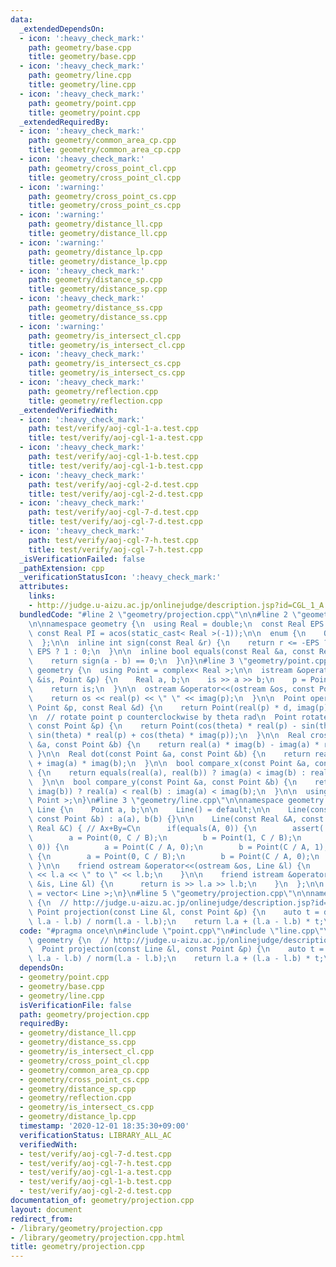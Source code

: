 ```yaml
---
data:
  _extendedDependsOn:
  - icon: ':heavy_check_mark:'
    path: geometry/base.cpp
    title: geometry/base.cpp
  - icon: ':heavy_check_mark:'
    path: geometry/line.cpp
    title: geometry/line.cpp
  - icon: ':heavy_check_mark:'
    path: geometry/point.cpp
    title: geometry/point.cpp
  _extendedRequiredBy:
  - icon: ':heavy_check_mark:'
    path: geometry/common_area_cp.cpp
    title: geometry/common_area_cp.cpp
  - icon: ':heavy_check_mark:'
    path: geometry/cross_point_cl.cpp
    title: geometry/cross_point_cl.cpp
  - icon: ':warning:'
    path: geometry/cross_point_cs.cpp
    title: geometry/cross_point_cs.cpp
  - icon: ':warning:'
    path: geometry/distance_ll.cpp
    title: geometry/distance_ll.cpp
  - icon: ':warning:'
    path: geometry/distance_lp.cpp
    title: geometry/distance_lp.cpp
  - icon: ':heavy_check_mark:'
    path: geometry/distance_sp.cpp
    title: geometry/distance_sp.cpp
  - icon: ':heavy_check_mark:'
    path: geometry/distance_ss.cpp
    title: geometry/distance_ss.cpp
  - icon: ':warning:'
    path: geometry/is_intersect_cl.cpp
    title: geometry/is_intersect_cl.cpp
  - icon: ':heavy_check_mark:'
    path: geometry/is_intersect_cs.cpp
    title: geometry/is_intersect_cs.cpp
  - icon: ':heavy_check_mark:'
    path: geometry/reflection.cpp
    title: geometry/reflection.cpp
  _extendedVerifiedWith:
  - icon: ':heavy_check_mark:'
    path: test/verify/aoj-cgl-1-a.test.cpp
    title: test/verify/aoj-cgl-1-a.test.cpp
  - icon: ':heavy_check_mark:'
    path: test/verify/aoj-cgl-1-b.test.cpp
    title: test/verify/aoj-cgl-1-b.test.cpp
  - icon: ':heavy_check_mark:'
    path: test/verify/aoj-cgl-2-d.test.cpp
    title: test/verify/aoj-cgl-2-d.test.cpp
  - icon: ':heavy_check_mark:'
    path: test/verify/aoj-cgl-7-d.test.cpp
    title: test/verify/aoj-cgl-7-d.test.cpp
  - icon: ':heavy_check_mark:'
    path: test/verify/aoj-cgl-7-h.test.cpp
    title: test/verify/aoj-cgl-7-h.test.cpp
  _isVerificationFailed: false
  _pathExtension: cpp
  _verificationStatusIcon: ':heavy_check_mark:'
  attributes:
    links:
    - http://judge.u-aizu.ac.jp/onlinejudge/description.jsp?id=CGL_1_A
  bundledCode: "#line 2 \"geometry/projection.cpp\"\n\n#line 2 \"geometry/base.cpp\"\
    \n\nnamespace geometry {\n  using Real = double;\n  const Real EPS = 1e-8;\n \
    \ const Real PI = acos(static_cast< Real >(-1));\n\n  enum {\n    OUT, ON, IN\n\
    \  };\n\n  inline int sign(const Real &r) {\n    return r <= -EPS ? -1 : r >=\
    \ EPS ? 1 : 0;\n  }\n\n  inline bool equals(const Real &a, const Real &b) {\n\
    \    return sign(a - b) == 0;\n  }\n}\n#line 3 \"geometry/point.cpp\"\n\nnamespace\
    \ geometry {\n  using Point = complex< Real >;\n\n  istream &operator>>(istream\
    \ &is, Point &p) {\n    Real a, b;\n    is >> a >> b;\n    p = Point(a, b);\n\
    \    return is;\n  }\n\n  ostream &operator<<(ostream &os, const Point &p) {\n\
    \    return os << real(p) << \" \" << imag(p);\n  }\n\n  Point operator*(const\
    \ Point &p, const Real &d) {\n    return Point(real(p) * d, imag(p) * d);\n  }\n\
    \n  // rotate point p counterclockwise by theta rad\n  Point rotate(Real theta,\
    \ const Point &p) {\n    return Point(cos(theta) * real(p) - sin(theta) * imag(p),\
    \ sin(theta) * real(p) + cos(theta) * imag(p));\n  }\n\n  Real cross(const Point\
    \ &a, const Point &b) {\n    return real(a) * imag(b) - imag(a) * real(b);\n \
    \ }\n\n  Real dot(const Point &a, const Point &b) {\n    return real(a) * real(b)\
    \ + imag(a) * imag(b);\n  }\n\n  bool compare_x(const Point &a, const Point &b)\
    \ {\n    return equals(real(a), real(b)) ? imag(a) < imag(b) : real(a) < real(b);\n\
    \  }\n\n  bool compare_y(const Point &a, const Point &b) {\n    return equals(imag(a),\
    \ imag(b)) ? real(a) < real(b) : imag(a) < imag(b);\n  }\n\n  using Points = vector<\
    \ Point >;\n}\n#line 3 \"geometry/line.cpp\"\n\nnamespace geometry {\n  struct\
    \ Line {\n    Point a, b;\n\n    Line() = default;\n\n    Line(const Point &a,\
    \ const Point &b) : a(a), b(b) {}\n\n    Line(const Real &A, const Real &B, const\
    \ Real &C) { // Ax+By=C\n      if(equals(A, 0)) {\n        assert(!equals(B, 0));\n\
    \        a = Point(0, C / B);\n        b = Point(1, C / B);\n      } else if(equals(B,\
    \ 0)) {\n        a = Point(C / A, 0);\n        b = Point(C / A, 1);\n      } else\
    \ {\n        a = Point(0, C / B);\n        b = Point(C / A, 0);\n      }\n   \
    \ }\n\n    friend ostream &operator<<(ostream &os, Line &l) {\n      return os\
    \ << l.a << \" to \" << l.b;\n    }\n\n    friend istream &operator>>(istream\
    \ &is, Line &l) {\n      return is >> l.a >> l.b;\n    }\n  };\n\n  using Lines\
    \ = vector< Line >;\n}\n#line 5 \"geometry/projection.cpp\"\n\nnamespace geometry\
    \ {\n  // http://judge.u-aizu.ac.jp/onlinejudge/description.jsp?id=CGL_1_A\n \
    \ Point projection(const Line &l, const Point &p) {\n    auto t = dot(p - l.a,\
    \ l.a - l.b) / norm(l.a - l.b);\n    return l.a + (l.a - l.b) * t;\n  }\n}\n"
  code: "#pragma once\n\n#include \"point.cpp\"\n#include \"line.cpp\"\n\nnamespace\
    \ geometry {\n  // http://judge.u-aizu.ac.jp/onlinejudge/description.jsp?id=CGL_1_A\n\
    \  Point projection(const Line &l, const Point &p) {\n    auto t = dot(p - l.a,\
    \ l.a - l.b) / norm(l.a - l.b);\n    return l.a + (l.a - l.b) * t;\n  }\n}\n"
  dependsOn:
  - geometry/point.cpp
  - geometry/base.cpp
  - geometry/line.cpp
  isVerificationFile: false
  path: geometry/projection.cpp
  requiredBy:
  - geometry/distance_ll.cpp
  - geometry/distance_ss.cpp
  - geometry/is_intersect_cl.cpp
  - geometry/cross_point_cl.cpp
  - geometry/common_area_cp.cpp
  - geometry/cross_point_cs.cpp
  - geometry/distance_sp.cpp
  - geometry/reflection.cpp
  - geometry/is_intersect_cs.cpp
  - geometry/distance_lp.cpp
  timestamp: '2020-12-01 18:35:30+09:00'
  verificationStatus: LIBRARY_ALL_AC
  verifiedWith:
  - test/verify/aoj-cgl-7-d.test.cpp
  - test/verify/aoj-cgl-7-h.test.cpp
  - test/verify/aoj-cgl-1-a.test.cpp
  - test/verify/aoj-cgl-1-b.test.cpp
  - test/verify/aoj-cgl-2-d.test.cpp
documentation_of: geometry/projection.cpp
layout: document
redirect_from:
- /library/geometry/projection.cpp
- /library/geometry/projection.cpp.html
title: geometry/projection.cpp
---
```

